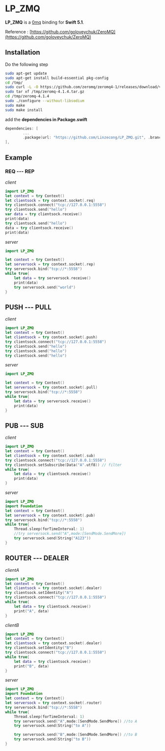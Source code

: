 # LP_ZMQ


**LP_ZMQ** is a [0mq](http://zeromq.org/) binding for **Swift 5.1**.

Reference : [https://github.com/goloveychuk/ZeroMQ](https://github.com/goloveychuk/ZeroMQ)

## Installation

Do the following step
```sh
sudo apt-get update
sudo apt-get install build-essential pkg-config
cd /tmp/
sudo curl -L -O https://github.com/zeromq/zeromq4-1/releases/download/v4.1.4/zeromq-4.1.4.tar.gz
sudo tar xf /tmp/zeromq-4.1.4.tar.gz
cd /tmp/zeromq-4.1.4
sudo ./configure --without-libsodium
sudo make
sudo make install
```

add the **dependencies in Package.swift**

```swift
dependencies: [
        ...
        .package(url: "https://github.com/Linzecong/LP_ZMQ.git", .branch("master"))
],
```

## Example

### REQ --- REP 

*client*
```swift
import LP_ZMQ
let context = try Context()
let clientsock = try context.socket(.req)
try clientsock.connect("tcp://127.0.0.1:5558")
try clientsock.send("hello")
var data = try clientsock.receive()
print(data)
try clientsock.send("hello")
data = try clientsock.receive()
print(data)
```

*server*
```swift
import LP_ZMQ

let context = try Context()
let serversock = try context.socket(.rep)
try serversock.bind("tcp://*:5558")
while true{
    let data = try serversock.receive()
    print(data)
    try serversock.send("world")
} 
```

## PUSH --- PULL 


*client*
```swift
import LP_ZMQ
let context = try Context()
let clientsock = try context.socket(.push)
try clientsock.connect("tcp://127.0.0.1:5558")
try clientsock.send("hello")
try clientsock.send("hello")
try clientsock.send("hello")
```

*server*
```swift
import LP_ZMQ

let context = try Context()
let serversock = try context.socket(.pull)
try serversock.bind("tcp://*:5558")
while true{
    let data = try serversock.receive()
    print(data)
} 
```

## PUB --- SUB


*client*
```swift
import LP_ZMQ
let context = try Context()
let clientsock = try context.socket(.sub)
try clientsock.connect("tcp://127.0.0.1:5558")
try clientsock.setSubscribe(Data("A".utf8)) // filter
while true{
    let data = try clientsock.receive()
    print(data)
}
```

*server*
```swift
import LP_ZMQ
import Foundation
let context = try Context()
let serversock = try context.socket(.pub)
try serversock.bind("tcp://*:5558")
while true{
    Thread.sleep(forTimeInterval: 1)
    //try serversock.send("A",mode:[SendMode.SendMore])
    try serversock.send(String("A123"))
} 
```

## ROUTER --- DEALER


*clientA*
```swift
import LP_ZMQ
let context = try Context()
let clientsock = try context.socket(.dealer)
try clientsock.setIdentity("A") 
try clientsock.connect("tcp://127.0.0.1:5558")
while true{
    let data = try clientsock.receive()
    print("A", data)
}
```

*clientB*
```swift
import LP_ZMQ
let context = try Context()
let clientsock = try context.socket(.dealer)
try clientsock.setIdentity("B") 
try clientsock.connect("tcp://127.0.0.1:5558")
while true{
    let data = try clientsock.receive()
    print("B", data)
}
```

*server*
```swift
import LP_ZMQ
import Foundation
let context = try Context()
let serversock = try context.socket(.router)
try serversock.bind("tcp://*:5558")
while true{
    Thread.sleep(forTimeInterval: 1)
    try serversock.send("A",mode:[SendMode.SendMore]) //to A
    try serversock.send(String("to A"))

    try serversock.send("B",mode:[SendMode.SendMore]) //to B
    try serversock.send(String("to B"))
} 
```


